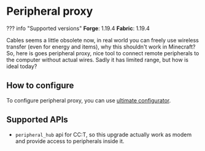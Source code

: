 # Peripheral proxy

??? info "Supported versions"
    **Forge**: 1.19.4
    **Fabric**: 1.19.4

Cables seems a little obsolete now, in real world you can freely use wireless transfer (even for energy and items), why this shouldn't work in Minecraft? So, here is goes peripheral proxy, nice tool to connect remote peripherals to the computer without actual wires. Sadly it has limited range, but how is ideal today?

## How to configure

To configure peripheral proxy, you can use [ultimate configurator](ultimate_configurator.md). 

## Supported APIs

- `peripheral_hub` api for CC:T, so this upgrade actually work as modem and provide access to peripherals inside it.

